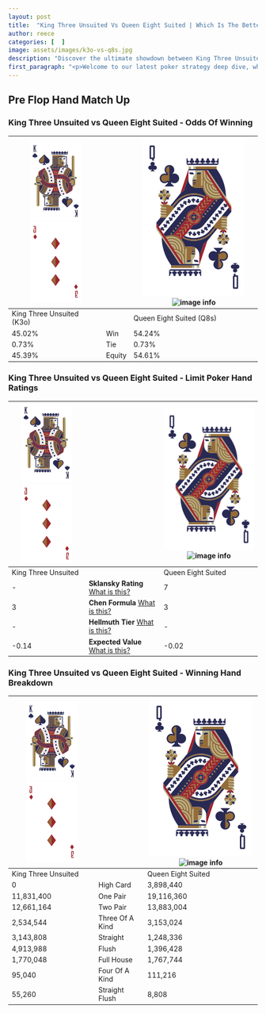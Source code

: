 ```yaml
---
layout: post
title:  "King Three Unsuited Vs Queen Eight Suited | Which Is The Better Hand In Poker? A Complete Guide"
author: reece
categories: [  ]
image: assets/images/k3o-vs-q8s.jpg
description: "Discover the ultimate showdown between King Three Unsuited and Queen Eight Suited in poker! Uncover the odds, strategies, and scenarios where one hand triumphs over the other. Get ready to up your poker game with this thrilling analysis."
first_paragraph: "<p>Welcome to our latest poker strategy deep dive, where we're pitting two distinct hands against each other in a high-stakes showdown: King Three Unsuited vs Queen Eight Suited.</p><p>In the dynamic world of poker, every decision counts, and knowing which hand holds the upper hand is key to your success at the table.</p><p>In this article, we'll dissect these two hands, explore the scenarios where one dominates the other, and equip you with the knowledge to make strategic choices that can tip the odds in your favor.</p><p>Get ready to unravel the intriguing dynamics of these poker hands and elevate your game to new heights.</p>"
---
```




[comment]: # (sp0)

## Pre Flop Hand Match Up

<div class="table hand-ratings" markdown="1"> 



### King Three Unsuited vs Queen Eight Suited - Odds Of Winning


    
| ![image info](assets/images/hand1/K.png) ![image info](assets/images/hand1/3o.png) |  | ![image info](assets/images/hand2/Q.png) ![image info](assets/images/hand2/8s.png) |
| -------- | -------- | -------- |
| King Three Unsuited (K3o) |  | Queen Eight Suited (Q8s) |
| 45.02% | Win | 54.24% |
| 0.73% | Tie | 0.73% |
| 45.39% | Equity | 54.61% |




[comment]: # (sp1)



### King Three Unsuited vs Queen Eight Suited - Limit Poker Hand Ratings


    
| ![image info](assets/images/hand1/K.png) ![image info](assets/images/hand1/3o.png) |  | ![image info](assets/images/hand2/Q.png) ![image info](assets/images/hand2/8s.png) |
| -------- | -------- | -------- |
| King Three Unsuited |  | Queen Eight Suited |
| - | **Sklansky Rating** [What is this?](/sklansky-rating-explained) | 7 |
| 3 | **Chen Formula** [What is this?](/chen-formula-explained) | 3 |
| - | **Hellmuth Tier** [What is this?](/Hellmuth-tier-explained) | - |
| -0.14 | **Expected Value** [What is this?](/expected-value-explained) | -0.02 |




[comment]: # (sp2)



### King Three Unsuited vs Queen Eight Suited - Winning Hand Breakdown


    
| ![image info](assets/images/hand1/K.png) ![image info](assets/images/hand1/3o.png) |  | ![image info](assets/images/hand2/Q.png) ![image info](assets/images/hand2/8s.png) |
| -------- | -------- | -------- |
| King Three Unsuited |  | Queen Eight Suited |
| 0 | High Card | 3,898,440 |
| 11,831,400 | One Pair | 19,116,360 |
| 12,661,164 | Two Pair | 13,883,004 |
| 2,534,544 | Three Of A Kind | 3,153,024 |
| 3,143,808 | Straight | 1,248,336 |
| 4,913,988 | Flush | 1,396,428 |
| 1,770,048 | Full House | 1,767,744 |
| 95,040 | Four Of A Kind | 111,216 |
| 55,260 | Straight Flush | 8,808 |




[comment]: # (sp3)



</div>

[comment]: # (sp4)



[comment]: # (sp5)

